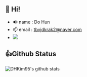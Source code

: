 ## 👋 Hi!

- 🔊 name : Do Hun
- 📫 email : tbvjdkrak2@naver.com
- <img src="https://img.shields.io/badge/Python-3766AB?style=flat-square&logo=Python&logoColor=white"/></a>


## 👍Github Status
![DHKim95's github stats](https://github-readme-stats.vercel.app/api?username=DHKim95&hide_border=false&count_private=true&show_icons=true&hide=contribs,prs&theme=vue&line_height=30)

<!--
**DHKim95/DHKim95** is a ✨ _special_ ✨ repository because its `README.md` (this file) appears on your GitHub profile.

Here are some ideas to get you started:

- 🔭 I’m currently working on ...
- 🌱 I’m currently learning ...
- 👯 I’m looking to collaborate on ...
- 🤔 I’m looking for help with ...
- 💬 Ask me about ...
- 📫 How to reach me: ...
- 😄 Pronouns: ...
- ⚡ Fun fact: ...
-->
